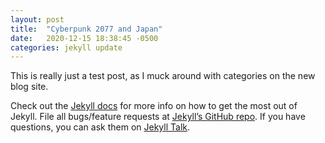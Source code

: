 ```yaml
---
layout: post
title:  "Cyberpunk 2077 and Japan"
date:   2020-12-15 18:38:45 -0500
categories: jekyll update
---
```

This is really just a test post, as I muck around with categories on the new blog site.

Check out the [Jekyll docs][jekyll-docs] for more info on how to get the most out of Jekyll. File all bugs/feature requests at [Jekyll’s GitHub repo][jekyll-gh]. If you have questions, you can ask them on [Jekyll Talk][jekyll-talk].

[jekyll-docs]: https://jekyllrb.com/docs/home
[jekyll-gh]:   https://github.com/jekyll/jekyll
[jekyll-talk]: https://talk.jekyllrb.com/
